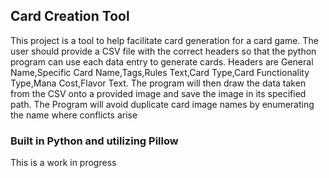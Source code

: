## Card Creation Tool
This project is a tool to help facilitate card generation for a card game. The user should provide a CSV file with the correct headers so that the python program can use each data entry to generate cards. Headers are General Name,Specific Card Name,Tags,Rules Text,Card Type,Card Functionality Type,Mana Cost,Flavor Text. The program will then draw the data taken from the CSV onto a provided image and save the image in its specified path. The Program will avoid duplicate card image names by enumerating the name where conflicts arise



### Built in Python and utilizing Pillow
This is a work in progress
